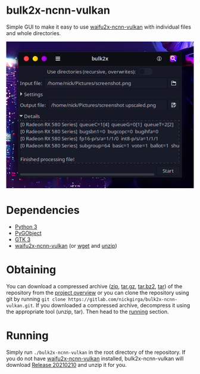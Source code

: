 # bulk2x-ncnn-vulkan
Simple GUI to make it easy to use [waifu2x-ncnn-vulkan](https://github.com/nihui/waifu2x-ncnn-vulkan) with individual files and whole directories.

![screenshot_0.png](.screenshots/screenshot_0.png)

# Dependencies
 - [Python 3](https://www.python.org/downloads/)
 - [PyGObject](https://pypi.org/project/PyGObject/)
 - [GTK 3](https://www.gtk.org/)
 - [waifu2x-ncnn-vulkan](https://github.com/nihui/waifu2x-ncnn-vulkan) (or [wget](https://www.gnu.org/software/wget/wget.html) and [unzip](http://infozip.sourceforge.net/UnZip.html))

# Obtaining
You can download a compressed archive ([zip](https://gitlab.com/nickgirga/bulk2x-ncnn-vulkan/-/archive/master/bulk2x-ncnn-vulkan-master.zip), [tar.gz](https://gitlab.com/nickgirga/bulk2x-ncnn-vulkan/-/archive/master/bulk2x-ncnn-vulkan-master.tar.gz), [tar.bz2](https://gitlab.com/nickgirga/bulk2x-ncnn-vulkan/-/archive/master/bulk2x-ncnn-vulkan-master.tar.bz2), [tar](https://gitlab.com/nickgirga/bulk2x-ncnn-vulkan/-/archive/master/bulk2x-ncnn-vulkan-master.tar)) of the repository from the [project overview](https://gitlab.com/nickgirga/bulk2x-ncnn-vulkan) or you can clone the repository using git by running `git clone https://gitlab.com/nickgirga/bulk2x-ncnn-vulkan.git`. If you downloaded a compressed archive, decompress it using the appropriate tool (unzip, tar). Then head to the [running](#running) section.

# Running
Simply run `./bulk2x-ncnn-vulkan` in the root directory of the repository. If you do not have [waifu2x-ncnn-vulkan](https://github.com/nihui/waifu2x-ncnn-vulkan) installed, bulk2x-ncnn-vulkan will download [Release 20210210](https://github.com/nihui/waifu2x-ncnn-vulkan/releases/tag/20210210) and unzip it for you.
